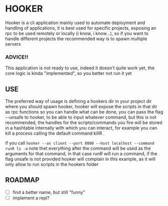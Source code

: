 # HOOKER

   Hooker is a cli application mainly used to automate deployment
   and handling of applications, it is best used
   for specific projects, exposing an rpc to be used remotely or
   locally (i know, i know...), so if you want to handle different
   projects the recommended way is to spawn multiple servers

### ADVICE!!
  This application is not ready to use, indeed it doesn't quite work
  yet, the core logic is kinda "implemented", so you better not run it
  yet

## USE

  The preferred way of usage is defining a hookers dir in your
  project dir where you should spawn hooker, hooker will expose
  the scripts in that dir as rpc functions so you can handle what
  can be done, you can pass the flag --unsafe to hooker, to be
  able to input whatever command, but this is not recommended,
  the handles for the scripts/commands you fire will be stored
  in a hashtable internally with which you can interact, for
  example you can kill a process calling the default command
  killR <pid>.

  if you call
  `hooker --as client --port 8080 --host localhost --command runR ls -a`
  note thet everything after the command will be used as the arguments for that
  command, in that case runR will run a command, if the flag unsafe is not
  provided hooker will complain in this example, as it will only allow
  to run scripts in the hookers folder

## ROADMAP

- [ ] find a better name, but still "funny"
- [ ] implement a repl?
